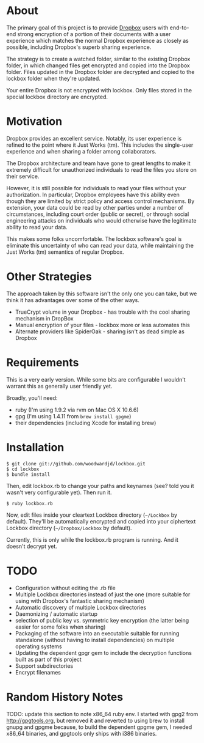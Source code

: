 About
=====

The primary goal of this project is to provide [Dropbox](http://db.tt/nN0Obnw) users with
end-to-end strong encryption of a portion of their documents with a
user experience which matches the normal Dropbox experience as closely
as possible, including Dropbox's superb sharing experience.

The strategy is to create a watched folder, similar to the existing
Dropbox folder, in which changed files get encrypted and copied into
the Dropbox folder.  Files updated in the Dropbox folder are decrypted
and copied to the lockbox folder when they're updated.

Your entire Dropbox is not encrypted with lockbox.  Only files stored
in the special lockbox directory are encrypted. 

Motivation
==========

Dropbox provides an excellent service.  Notably, its user experience
is refined to the point where it Just Works (tm).  This includes the
single-user experience and when sharing a folder among collaborators.

The Dropbox architecture and team have gone to great lengths to make
it extremely difficult for unauthorized individuals to read the files
you store on their service.

However, it is still possible for individuals to read your files
without your authorization.  In particular, Dropbox employees have
this ability even though they are limited by strict policy and access
control mechanisms.  By extension, your data could be read by other
parties under a number of circumstances, including court order (public
or secret), or through social engineering attacks on individuals who
would otherwise have the legitimate ability to read your data.

This makes some folks uncomfortable.  The lockbox software's goal is
eliminate this uncertainty of who can read your data, while
maintaining the Just Works (tm) semantics of regular Dropbox.

Other Strategies
================

The approach taken by this software isn't the only one you can take,
but we think it has advantages over some of the other ways.

* TrueCrypt volume in your Dropbox - has trouble with the cool sharing
  mechanism in DropBox
* Manual encryption of your files - lockbox more or less automates this
* Alternate providers like SpiderOak - sharing isn't as dead simple as Dropbox

Requirements
============

This is a very early version.  While some bits are configurable I
wouldn't warrant this as generally user friendly yet.

Broadly, you'll need:

* ruby (I'm using 1.9.2 via rvm on Mac OS X 10.6.6)
* gpg (I'm using 1.4.11 from `brew install gpgme`)
* their dependencies (including Xcode for installing brew)

Installation
============

    $ git clone git://github.com/woodwardjd/lockbox.git
    $ cd lockbox
    $ bundle install

Then, edit lockbox.rb to change your paths and keynames (see?  told
you it wasn't very configurable yet).  Then run it.

    $ ruby lockbox.rb

Now, edit files inside your cleartext Lockbox directory (`~/Lockbox` by
default).  They'll be automatically encrypted and copied into your
ciphertext Lockbox directory (`~/Dropbox/Lockbox` by default).

Currently, this is only while the lockbox.rb program is running.  And
it doesn't decrypt yet.

TODO
====

* Configuration without editing the .rb file
* Multiple Lockbox directories instead of just the one (more suitable
  for using with Dropbox's fantastic sharing mechanism)
* Automatic discovery of multiple Lockbox directories
* Daemonizing / automatic startup
* selection of public key vs. symmetric key encryption (the latter
  being easier for some folks when sharing)
* Packaging of the software into an executable suitable for running
  standalone (without having to install dependencies) on multiple operating systems
* Updating the dependent gpgr gem to include the decryption functions
  built as part of this project
* Support subdirectories
* Encrypt filenames


Random History Notes
====================

TODO: update this section to note x86_64 ruby env.
I started with gpg2 from http://gpgtools.org, but removed it and
reverted to using brew to install gnupg and gpgme because, to build
the dependent gpgme gem, I needed x86_64 binaries, and gpgtools only
ships with i386 binaries.
